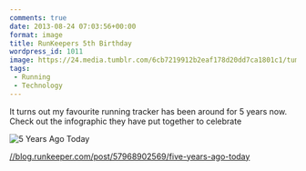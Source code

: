 ```yaml
---
comments: true
date: 2013-08-24 07:03:56+00:00
format: image
title: RunKeepers 5th Birthday
wordpress_id: 1011
image: https://24.media.tumblr.com/6cb7219912b2eaf178d20dd7ca1801c1/tumblr_mrh6xetIK21qzunbuo1_r1_1280.png
tags:
 - Running
 - Technology
---
```


It turns out my favourite running tracker has been around for 5 years now. Check out the infographic
they have put together to celebrate

![5 Years Ago Today][thm]

[//blog.runkeeper.com/post/57968902569/five-years-ago-today](//blog.runkeeper.com/post/57968902569/five-years-ago-today)

[thm]: //24.media.tumblr.com/6cb7219912b2eaf178d20dd7ca1801c1/tumblr_mrh6xetIK21qzunbuo1_r1_1280.png